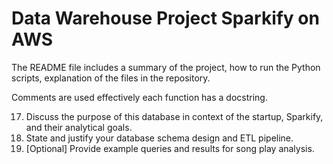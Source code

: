 # Data Warehouse Project Sparkify on AWS


The README file includes 
a summary of the project, 
how to run the Python scripts, 
explanation of the files in the repository. 

Comments are used effectively
each function has a docstring.

17. Discuss the purpose of this database in context of the startup, Sparkify, and their analytical goals.
18. State and justify your database schema design and ETL pipeline.
19. [Optional] Provide example queries and results for song play analysis.
